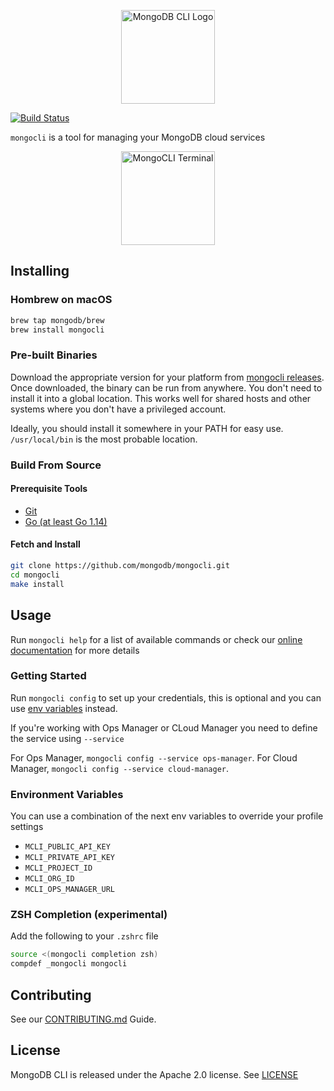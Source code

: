<p align="center">
  <img width="150" height="150" src="https://raw.github.com/mongodb/mongocli/master/mongocli.png" alt="MongoDB CLI Logo">
</p>


[![Build Status](https://cloud.drone.io/api/badges/mongodb/mongocli/status.svg)](https://cloud.drone.io/mongodb/mongocli)

`mongocli` is a tool for managing your MongoDB cloud services

<p align="center">
  <img width="150" height="150" src="https://user-images.githubusercontent.com/461027/78688122-d3d83b80-78ec-11ea-84f9-06a24ed7f75a.png" alt="MongoCLI Terminal">
</p>

## Installing

### Hombrew on macOS

```bash
brew tap mongodb/brew
brew install mongocli
```

### Pre-built Binaries
Download the appropriate version for your platform from [mongocli releases](https://github.com/mongodb/mongocli/releases). 
Once downloaded, the binary can be run from anywhere.
You don't need to install it into a global location. 
This works well for shared hosts and other systems where you don't have a privileged account.

Ideally, you should install it somewhere in your PATH for easy use. `/usr/local/bin` is the most probable location.

### Build From Source 

#### Prerequisite Tools 
- [Git](https://git-scm.com/)
- [Go (at least Go 1.14)](https://golang.org/dl/)

#### Fetch and Install

```bash
git clone https://github.com/mongodb/mongocli.git
cd mongocli
make install
```

## Usage

Run `mongocli help` for a list of available commands
or check our [online documentation](https://docs.mongodb.com/mongocli/master/) for more details

### Getting Started

Run `mongocli config` to set up your credentials, 
this is optional and you can use [env variables](#environment-variables) instead.

If you're working with Ops Manager or CLoud Manager you need to define the service using `--service`

For Ops Manager, `mongocli config --service ops-manager`.
For Cloud Manager, `mongocli config --service cloud-manager`.  

### Environment Variables

You can use a combination of the next env variables to override your profile settings

- `MCLI_PUBLIC_API_KEY`
- `MCLI_PRIVATE_API_KEY`
- `MCLI_PROJECT_ID`
- `MCLI_ORG_ID`
- `MCLI_OPS_MANAGER_URL`

### ZSH Completion (experimental)
Add the following to your `.zshrc` file

```bash
source <(mongocli completion zsh)
compdef _mongocli mongocli
```

## Contributing

See our [CONTRIBUTING.md](CONTRIBUTING.md) Guide.

## License

MongoDB CLI is released under the Apache 2.0 license. See [LICENSE](LICENSE)
